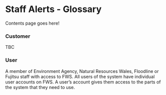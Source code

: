 # Staff Alerts - Glossary

Contents page goes here!

### Customer
TBC

### User
A member of Environment Agency, Natural Resources Wales, Floodline or Fujitsu staff with access to FWS. All users of the system have individual user accounts on FWS. A user’s account gives them access to the parts of the system that they need to use.
